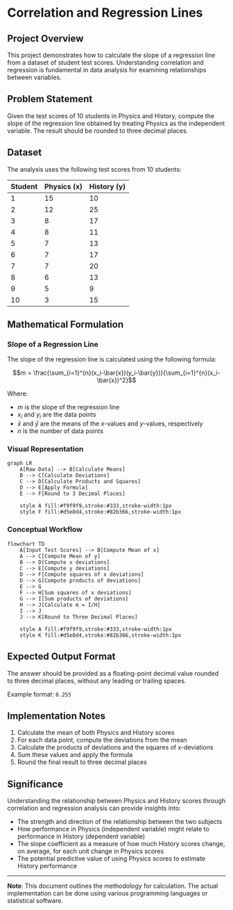 # Correlation and Regression Lines

## Project Overview
This project demonstrates how to calculate the slope of a regression line from a dataset of student test scores. Understanding correlation and regression is fundamental in data analysis for examining relationships between variables.

## Problem Statement
Given the test scores of 10 students in Physics and History, compute the slope of the regression line obtained by treating Physics as the independent variable. The result should be rounded to three decimal places.

## Dataset
The analysis uses the following test scores from 10 students:

| Student | Physics (x) | History (y) |
|---------|------------|-------------|
| 1       | 15         | 10          |
| 2       | 12         | 25          |
| 3       | 8          | 17          |
| 4       | 8          | 11          |
| 5       | 7          | 13          |
| 6       | 7          | 17          |
| 7       | 7          | 20          |
| 8       | 6          | 13          |
| 9       | 5          | 9           |
| 10      | 3          | 15          |

## Mathematical Formulation

### Slope of a Regression Line
The slope of the regression line is calculated using the following formula:

$$m = \frac{\sum_{i=1}^{n}(x_i-\bar{x})(y_i-\bar{y})}{\sum_{i=1}^{n}(x_i-\bar{x})^2}$$

Where:
* $m$ is the slope of the regression line
* $x_i$ and $y_i$ are the data points
* $\bar{x}$ and $\bar{y}$ are the means of the $x$-values and $y$-values, respectively
* $n$ is the number of data points

### Visual Representation

```mermaid
graph LR
    A[Raw Data] --> B[Calculate Means]
    B --> C[Calculate Deviations]
    C --> D[Calculate Products and Squares]
    D --> E[Apply Formula]
    E --> F[Round to 3 Decimal Places]
    
    style A fill:#f9f9f9,stroke:#333,stroke-width:1px
    style F fill:#d5e8d4,stroke:#82b366,stroke-width:1px
```

### Conceptual Workflow

```mermaid
flowchart TD
    A[Input Test Scores] --> B[Compute Mean of x]
    A --> C[Compute Mean of y]
    B --> D[Compute x deviations]
    C --> E[Compute y deviations]
    D --> F[Compute squares of x deviations]
    D --> G[Compute products of deviations]
    E --> G
    F --> H[Sum squares of x deviations]
    G --> I[Sum products of deviations]
    H --> J[Calculate m = I/H]
    I --> J
    J --> K[Round to Three Decimal Places]
    
    style A fill:#f9f9f9,stroke:#333,stroke-width:1px
    style K fill:#d5e8d4,stroke:#82b366,stroke-width:1px
```

## Expected Output Format
The answer should be provided as a floating-point decimal value rounded to three decimal places, without any leading or trailing spaces.

Example format: `0.255`

## Implementation Notes
1. Calculate the mean of both Physics and History scores
2. For each data point, compute the deviations from the mean
3. Calculate the products of deviations and the squares of x-deviations
4. Sum these values and apply the formula
5. Round the final result to three decimal places

## Significance
Understanding the relationship between Physics and History scores through correlation and regression analysis can provide insights into:
- The strength and direction of the relationship between the two subjects
- How performance in Physics (independent variable) might relate to performance in History (dependent variable)
- The slope coefficient as a measure of how much History scores change, on average, for each unit change in Physics scores
- The potential predictive value of using Physics scores to estimate History performance

---

**Note**: This document outlines the methodology for calculation. The actual implementation can be done using various programming languages or statistical software.

